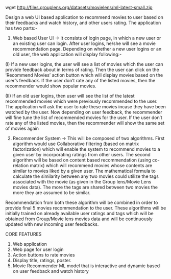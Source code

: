 wget http://files.grouplens.org/datasets/movielens/ml-latest-small.zip

Design a web UI based application to recommend movies to user based on their feedbacks and watch history, and other users rating. The application has two parts:-
1. Web based User UI -> It consists of login page, in which a new user or an existing user
can login. After user logins, he/she will see a movie recommendation page. Depending on whether a new user logins or an old user, the web application will display following:-

(I) If a new user logins, the user will see a list of movies which the user can provide feedback about in terms of rating. Then the user can click on the ‘Recommend Movies’ action button which will display movies based on the user’s feedback. If the user don’t rate any of the listed movies, then the    recommender would show popular movies.

(II) If an old user logins, then user will see the list of the latest recommended movies which were previously recommended to the user. The application will ask the user to rate these movies incase they have been watched by the user. Now depending on user feedback, the recommender will fine tune the list of recommended movies for the user. If the user don’t rate any of the listed movies, then the recommender will show the same set of movies again

2. Recommender System -> This will be composed of two algorithms. First algorithm would use Collaborative filtering (based on matrix factorization) which will enable the system to recommend movies to a given user by incorporating ratings from other users. The second algorithm will be based on content based recommendation (using co-relation matrix) which will recommend movies whose contents are similar to movies liked by a given user. The mathematical formula to calculate the similarity between any two movies could utilize the tags associated with the movie (as given in the Group lens/Movie Lens movies data). The more the tags are shared between two movies the more they are assumed to be similar.

Recommendation from both these algorithm will be combined in order to provide final 5 movies recommendation to the user. These algorithms will be initially trained on already available user ratings and tags which will be obtained from Group/Movie lens movies data and will be continuously updated with new incoming user feedbacks.

CORE FEATURES
1.  Web application
2. Web page for user login
3.  Action buttons to rate movies
4.  Display title, ratings, poster.
5.  Movie Recommender ML model that is interactive and dynamic based on user feedback and watch history
